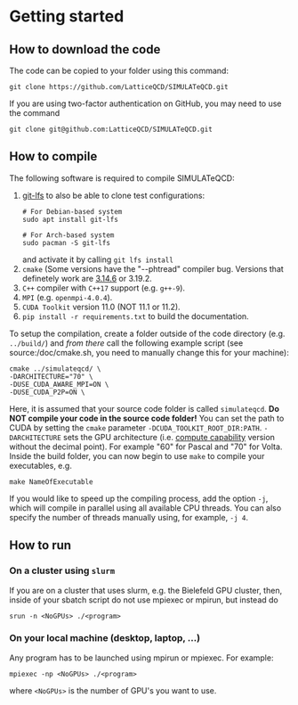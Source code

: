 Getting started
===============

## How to download the code

The code can be copied to your folder using this command:

```shell
git clone https://github.com/LatticeQCD/SIMULATeQCD.git
```

If you are using two-factor authentication on GitHub, you may need to use the command

```shell
git clone git@github.com:LatticeQCD/SIMULATeQCD.git
```
## How to compile

The following software is required to compile SIMULATeQCD:

1. [git-lfs](https://git-lfs.github.com/) to also be able to clone test configurations:
    ```shell
    # For Debian-based system
    sudo apt install git-lfs
     
    # For Arch-based system
    sudo pacman -S git-lfs
    ```
    and activate it by calling `git lfs install`
2. `cmake` (Some versions have the "--phtread" compiler bug. Versions that definetely work are [3.14.6](https://gitlab.kitware.com/cmake/cmake/tree/v3.14.6) or 3.19.2.
3. `C++` compiler with `C++17` support  (e.g. `g++-9`).
4. `MPI` (e.g. `openmpi-4.0.4`).
5. `CUDA Toolkit` version 11.0 (NOT 11.1 or 11.2).
6. `pip install -r requirements.txt` to build the documentation.

To setup the compilation, create a folder outside of the code directory (e.g. `../build/`) and *from there* call the following example script (see source:/doc/cmake.sh, you need to manually change this for your machine): 
```shell
cmake ../simulateqcd/ \
-DARCHITECTURE="70" \
-DUSE_CUDA_AWARE_MPI=ON \
-DUSE_CUDA_P2P=ON \
``` 
Here, it is assumed that your source code folder is called `simulateqcd`. **Do NOT compile your code in the source code folder!**
You can set the path to CUDA by setting the `cmake` parameter `-DCUDA_TOOLKIT_ROOT_DIR:PATH`.
`-DARCHITECTURE` sets the GPU architecture (i.e. [compute capability](https://en.wikipedia.org/wiki/CUDA#GPUs_supported) version without the decimal point). For example "60" for Pascal and "70" for Volta. 
Inside the build folder, you can now begin to use `make` to compile your executables, e.g. 
```shell
make NameOfExecutable
```
If you would like to speed up the compiling process, add the option `-j`, which will compile in parallel using all available CPU threads. You can also specify the number of threads manually using, for example, `-j 4`.

## How to run


### On a cluster using `slurm`

If you are on a cluster that uses slurm, e.g. the Bielefeld GPU cluster, then, inside of your sbatch script do not use mpiexec or mpirun, but instead do
```shell
srun -n <NoGPUs> ./<program> 
```

### On your local machine (desktop, laptop, ...)

Any program has to be launched using mpirun or mpiexec. 
For example:
```shell
mpiexec -np <NoGPUs> ./<program> 
```
where `<NoGPUs>` is the number of GPU's you want to use.
